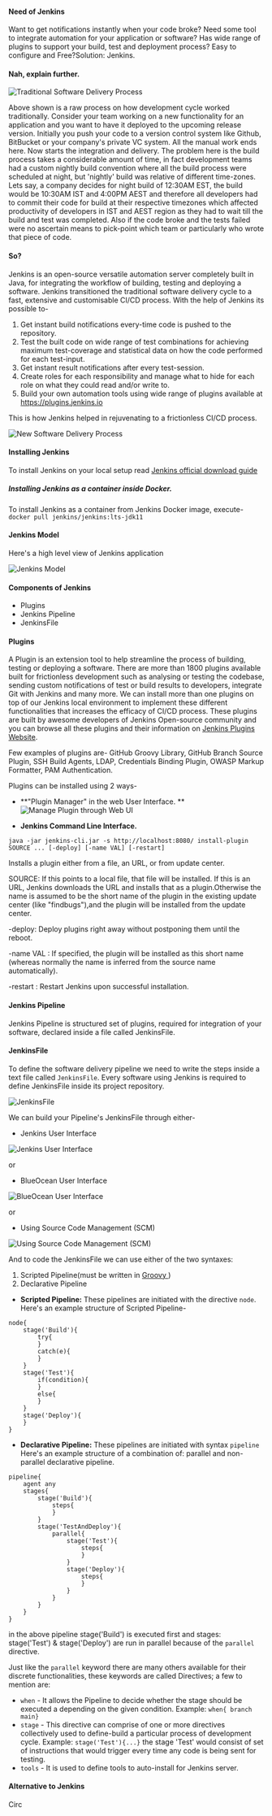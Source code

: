 #### Need of Jenkins
Want to get notifications instantly when your code broke? Need some tool to integrate automation for your application or software? Has wide range of plugins to support your build, test and deployment process? Easy to configure and Free?Solution: Jenkins.

#### Nah, explain further.

![Traditional Software Delivery Process](https://cdn.hashnode.com/res/hashnode/image/upload/v1643820828086/51SRh_LMhZ.png)

Above shown is a raw process on how development cycle worked traditionally. Consider your team working on a new functionality for an application and you want to have it deployed to the upcoming release version. Initially you push your code to a version control system like Github, BitBucket or your company's private VC system. All the manual work ends here. Now starts the integration and delivery.
The problem here is the build process takes a considerable amount of time, in fact development teams had a custom nightly build convention where all the build process were scheduled at night, but 'nightly' build was relative of different time-zones. Lets say, a company decides for night build of 12:30AM EST, the build would be 10:30AM IST and 4:00PM AEST and therefore all developers had to commit their code for build at their respective timezones which affected productivity of developers in IST and AEST region as they had to wait till the build and test was completed.
Also if the code broke and the tests failed were no ascertain means to pick-point which team or particularly who wrote that piece of code.

#### So?
Jenkins is an open-source versatile automation server completely built in Java, for integrating the workflow of building, testing and deploying a software. Jenkins transitioned the traditional software delivery cycle to a fast, extensive and customisable CI/CD process. With the help of Jenkins its possible to-

1. Get instant build notifications every-time code is pushed to the repository.
2. Test the built code on wide range of test combinations for achieving maximum test-coverage and statistical data on how the code performed for each test-input.
3. Get instant result notifications after every test-session.
4. Create roles for each responsibility and manage what to hide for each role on what they could read and/or write to.
5. Build your own automation tools using wide range of plugins available at https://plugins.jenkins.io

This is how Jenkins helped in rejuvenating to a frictionless CI/CD process.

![New Software Delivery Process](https://cdn.hashnode.com/res/hashnode/image/upload/v1643821329408/818IzDtLr.png)

#### Installing Jenkins
To install Jenkins on your local setup read [Jenkins official download guide](https://www.jenkins.io/download/)

##### Installing Jenkins as a container inside Docker.
To install Jenkins as a container from Jenkins Docker image, execute-
`docker pull jenkins/jenkins:lts-jdk11`

#### Jenkins Model
Here's a high level view of Jenkins application

![Jenkins Model](https://cdn.hashnode.com/res/hashnode/image/upload/v1643804112483/zvV-b8Ma4.png)

#### Components of Jenkins
- Plugins
- Jenkins Pipeline
- JenkinsFile

#### Plugins
A Plugin is an extension tool to help streamline the process of building, testing or deploying a software. There are more than 1800 plugins available built for frictionless development such as analysing or testing the codebase, sending custom notifications of test or build results to developers, integrate Git with Jenkins and many more.   We can install more than one plugins on top of our Jenkins local environment to implement these different functionalities that increases the efficacy of CI/CD process. These plugins are built by awesome developers of Jenkins Open-source community and you can browse all these plugins and their information on [Jenkins Plugins Website](https://plugins.jenkins.io/).

Few examples of plugins are-
GitHub Groovy Library, GitHub Branch Source Plugin, SSH Build Agents, LDAP, Credentials Binding Plugin, OWASP Markup Formatter, PAM Authentication.

Plugins can be installed using 2 ways-

- **"Plugin Manager" in the web User Interface. **
![Manage Plugin through Web UI](https://dev-to-uploads.s3.amazonaws.com/uploads/articles/oagvx6ggyuq380gb1zlk.png)

- **Jenkins Command Line Interface.**

```
java -jar jenkins-cli.jar -s http://localhost:8080/ install-plugin SOURCE ... [-deploy] [-name VAL] [-restart]
``` 
Installs a plugin either from a file, an URL, or from update center.

SOURCE: If this points to a local file, that file will be installed. If
             this is an URL, Jenkins downloads the URL and installs that as a
             plugin.Otherwise the name is assumed to be the short name of the
             plugin in the existing update center (like "findbugs"),and the
             plugin will be installed from the update center.

 -deploy: Deploy plugins right away without postponing them until the reboot.

 -name VAL : If specified, the plugin will be installed as this short name
             (whereas normally the name is inferred from the source name
             automatically).

 -restart  : Restart Jenkins upon successful installation.

#### Jenkins Pipeline
Jenkins Pipeline is structured set of plugins, required for integration of your software, declared inside a file called JenkinsFile.

#### JenkinsFile
To define the software delivery pipeline we need to write the steps inside a text file called `JenkinsFile`. Every software using Jenkins is required to define JenkinsFile inside its project repository.

![JenkinsFile](https://dev-to-uploads.s3.amazonaws.com/uploads/articles/tiqyrk40m7o6skykucnz.png)

We can build your Pipeline's JenkinsFile through either-


- Jenkins User Interface

![Jenkins User Interface](https://cdn.hashnode.com/res/hashnode/image/upload/v1643806568720/qyFHQa9rj.png)
 
 or
- BlueOcean User Interface 

![BlueOcean User Interface ](https://cdn.hashnode.com/res/hashnode/image/upload/v1643806377667/DCLcMwY6i.png)
 
or
- Using Source Code Management (SCM)

![Using Source Code Management (SCM)](https://cdn.hashnode.com/res/hashnode/image/upload/v1643807322190/JXZBsLRTXw.png)

And to code the JenkinsFile we can use either of the two syntaxes:

1. Scripted Pipeline(must be written in [Groovy ](http://groovy-lang.org/semantics.html))
2. Declarative Pipeline

- **Scripted Pipeline:**
These pipelines are initiated with the directive `node`.
Here's an example structure of Scripted Pipeline-

```
node{
    stage('Build'){
        try{
        }
        catch(e){
        }
    }
    stage('Test'){
        if(condition){
        }
        else{
        }
    }
    stage('Deploy'){
    }
}
```

- **Declarative Pipeline:**
These pipelines are initiated with syntax `pipeline`
Here's an example structure of a combination of: parallel and non-parallel declarative pipeline.

```
pipeline{
    agent any
    stages{
        stage('Build'){
            steps{
            }
        }
        stage('TestAndDeploy'){
            parallel{
                stage('Test'){
                    steps{
                    }
                }
                stage('Deploy'){
                    steps{
                    }
                }
            }
        }
    }
}
```
in the above pipeline stage('Build') is executed first and stages: stage('Test') & stage('Deploy') are run in parallel because of the `parallel` directive.

Just like the `parallel` keyword there are many others available for their discrete functionalities, these keywords are called Directives; a few to mention are:

- `when` - It allows the Pipeline to decide whether the stage should be executed a depending on the given condition.
Example: `when{ branch main}`
- `stage` - This directive can comprise of one or more directives collectively used to define-build a particular process of development cycle. 
Example: `stage('Test'){...}` the stage 'Test' would consist of set of instructions that would trigger every time any code is being sent for testing.
- `tools` - It is used to define tools to auto-install for Jenkins server.



#### Alternative to Jenkins
Circ
